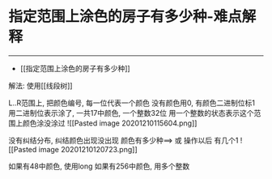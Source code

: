# 指定范围上涂色的房子有多少种-难点解释

---

- [[指定范围上涂色的房子有多少种]]

解法: 使用[[线段树]]


L..R范围上, 把颜色编号, 每一位代表一个颜色
 没有颜色用0, 有颜色二进制位标1
 用二进制位表示涂了, 一共17中颜色, 一个整数32位
用一个整数的状态表示这个范围上颜色涂没涂过
![[Pasted image 20201210115604.png]]

没有纠结分布, 纠结颜色出现没出现
颜色有多少种==>
 或 操作以后 有几个1
![[Pasted image 20201210120723.png]]
 
 
 如果有48中颜色, 使用long
 如果有256中颜色, 用多个整数
 
 